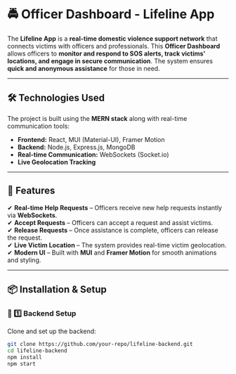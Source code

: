 # 🚔 Officer Dashboard - Lifeline App

The **Lifeline App** is a **real-time domestic violence support network** that connects victims with officers and professionals. This **Officer Dashboard** allows officers to **monitor and respond to SOS alerts, track victims' locations, and engage in secure communication**. The system ensures **quick and anonymous assistance** for those in need.

---

## 🛠️ Technologies Used
The project is built using the **MERN stack** along with real-time communication tools:

- **Frontend:** React, MUI (Material-UI), Framer Motion  
- **Backend:** Node.js, Express.js, MongoDB  
- **Real-time Communication:** WebSockets (Socket.io)  
- **Live Geolocation Tracking**  

---

## 🚀 Features
✔ **Real-time Help Requests** – Officers receive new help requests instantly via **WebSockets**.  
✔ **Accept Requests** – Officers can accept a request and assist victims.  
✔ **Release Requests** – Once assistance is complete, officers can release the request.  
✔ **Live Victim Location** – The system provides real-time victim geolocation.  
✔ **Modern UI** – Built with **MUI** and **Framer Motion** for smooth animations and styling.  

---

## 📦 Installation & Setup

### 🔧 1️⃣ Backend Setup
Clone and set up the backend:
```bash
git clone https://github.com/your-repo/lifeline-backend.git
cd lifeline-backend
npm install
npm start
